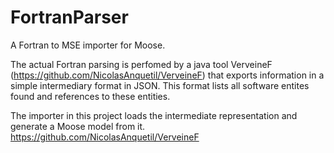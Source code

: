 # FortranParser
A Fortran to MSE importer for Moose.

The actual Fortran parsing is perfomed by a java tool VerveineF (https://github.com/NicolasAnquetil/VerveineF) that exports information in a simple intermediary format in JSON.
This format lists all software entites found and references to these entities.

The importer in this project loads the intermediate representation and generate a Moose model from it.
https://github.com/NicolasAnquetil/VerveineF
